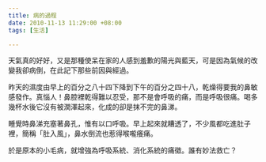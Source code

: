 ```yaml
---
title: 病的過程
date: 2010-11-13 11:29:00 +08:00
tags: [生活]

---
```


 天氣真的好好，又是那種使呆在家的人感到羞歉的陽光與藍天，可是因為氣候的改變我卻病倒，在此記下那些前因與經過。  
  
 昨天的濕度由早上的百分之八十四下降到下午的百分之四十八，乾燥得要我的鼻敏感發作。真惱人！鼻腔裡乾得難以忍受，那不是會呼吸的痛，而是呼吸很痛。喝多幾杯水後它沒有被潤澤起來，化成的卻是抹不完的鼻涕。  
  
 睡覺時鼻涕充塞著鼻孔，惟有以口呼吸。早上起來就糟透了，不少風都吃進肚子裡，簡稱「肚入風」，鼻水倒流也惹得喉嚨癢痛。  
  
 於是原本的小毛病，就增強為呼吸系統、消化系統的痛徵。誰有妙法救亡？
